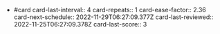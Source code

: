 - #card
  card-last-interval:: 4
  card-repeats:: 1
  card-ease-factor:: 2.36
  card-next-schedule:: 2022-11-29T06:27:09.377Z
  card-last-reviewed:: 2022-11-25T06:27:09.378Z
  card-last-score:: 3